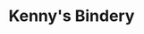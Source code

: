 ---
title: "Kenny's Bindery"
address: "13-18 Kilkerrin Park, Liosban Industrial Estate, Tuam Road, Galway Co. Galway"
tel: "(091)709362"
county: "Galway"
category: "Libraries"
type: "Content"
lat: "53.34408"
lng: "-6.26749"
---